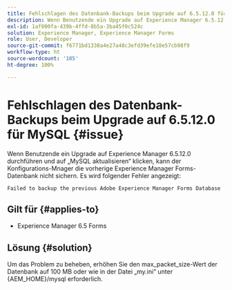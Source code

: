 ```yaml
---
title: Fehlschlagen des Datenbank-Backups beim Upgrade auf 6.5.12.0 für MySQL.
description: Wenn Benutzende ein Upgrade auf Experience Manager 6.5.12.0 durchführen und auf „MySQL aktualisieren“ klicken, kann der Konfigurations-Manager die vorherige Experience Manager Forms-Datenbank nicht sichern.
exl-id: 1af000fa-439b-4ffd-8b5a-3ba45f0c524c
solution: Experience Manager, Experience Manager Forms
role: User, Developer
source-git-commit: f6771bd1338a4e27a48c3efd39efe18e57cb98f9
workflow-type: ht
source-wordcount: '105'
ht-degree: 100%

---
```


# Fehlschlagen des Datenbank-Backups beim Upgrade auf 6.5.12.0 für MySQL {#issue}

Wenn Benutzende ein Upgrade auf Experience Manager 6.5.12.0 durchführen und auf „MySQL aktualisieren“ klicken, kann der Konfigurations-Mnager die vorherige Experience Manager Forms-Datenbank nicht sichern. Es wird folgender Fehler angezeigt:

`Failed to backup the previous Adobe Experience Manager Forms Database`


## Gilt für {#applies-to}

* Experience Manager 6.5 Forms

## Lösung {#solution}

Um das Problem zu beheben, erhöhen Sie den max_packet_size-Wert der Datenbank auf 100 MB oder wie in der Datei „my.ini“ unter {AEM_HOME}/mysql erforderlich.
